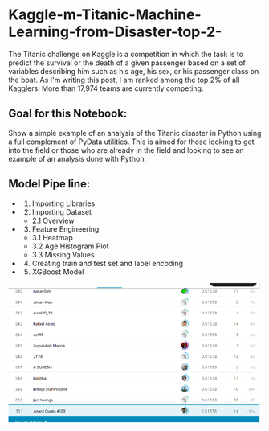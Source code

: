 # Kaggle-m-Titanic-Machine-Learning-from-Disaster-top-2-

The Titanic challenge on Kaggle is a competition in which the task is to predict the survival or the death of a given passenger based on a set of variables describing him such as his age, his sex, or his passenger class on the boat.
As I'm writing this post, I am ranked among the top 2% of all Kagglers: More than 17,974 teams are currently competing.

Goal for this Notebook:
-----------
Show a simple example of an analysis of the Titanic disaster in Python using a full complement of PyData utilities. This is aimed for those looking to get into the field or those who are already in the field and looking to see an example of an analysis done with Python.

Model Pipe line:
------
* 1. Importing Libraries
* 2. Importing Dataset
    * 2.1 Overview
* 3. Feature Engineering
    * 3.1 Heatmap
    * 3.2 Age Histogram Plot
    * 3.3 Missing Values
* 4. Creating train and test set and label encoding
* 5. XGBoost Model

![scr](./images/score.png)
